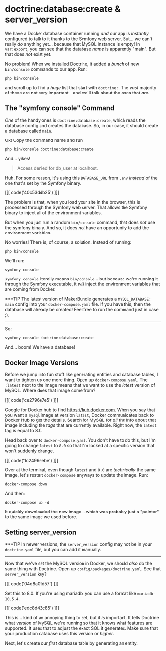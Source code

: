 # doctrine:database:create & server_version

We have a Docker database container running *and* our app is *instantly* configured
to talk to it thanks to the Symfony web server. But... we can't really *do*
anything yet... because that MySQL instance is empty! In `var:export`, you can see
that the database *name* is apparently "main". But that does *not* exist yet.

No problem! When we installed Doctrine, it added a *bunch* of new `bin/console`
commands to our app. Run:

```terminal
php bin/console
```

and scroll up to find a *huge* list that start with `doctrine:`. The *vast* majority
of these are not very important - and we'll talk about the ones that *are*.

## The "symfony console" Command

*One* of the handy ones is `doctrine:database:create`, which reads the database config
and creates the database. So, in our case, it should create a database called `main`.

Ok! Copy the command name and run:

```terminal
php bin/console doctrine:database:create
```

And... yikes!

> Access denied for db_user at localhost.

Huh. For some reason, it's using this `DATABASE_URL` from `.env` *instead* of the
one that's set by the Symfony binary. 

[[[ code('40c53ddb25') ]]]

The problem is that, when you load your site in the browser, this is processed through 
the Symfony web server. That allows the Symfony binary to inject all of 
the environment variables.

But when you just run a random `bin/console` command, that does *not* use the
symfony binary. And so, it does *not* have an opportunity to add the environment
variables.

No worries! There is, of course, a solution. Instead of running:

```terminal
php bin/console
```

We'll run:

```terminal
symfony console
```

`symfony console` literally means `bin/console`... but because we're running it
through the Symfony executable, it *will* inject the environment variables that
are coming from Docker.

***TIP
The latest version of MakerBundle generates a `MYSQL_DATABASE: main` config
into your `docker-compose.yaml` file. If you have this, then the database will
already be created! Feel free to run the command just in case ;).
***

So:

```terminal
symfony console doctrine:database:create
```

And... boom! We have a database!

## Docker Image Versions

Before we jump into fun stuff like generating entities and database tables,
I want to tighten up one more thing. Open up `docker-compose.yaml`. The
`:latest` next to the image means that we want to use the *latest* version of MySQL.
Where does that image come from?

[[[ code('ce2796e7e5') ]]]

Google for Docker hub to find https://hub.docker.com. When you say that you want
a `mysql` image at version `latest`, Docker communicates back to Docker Hub to
get the details. Search for MySQL for *all* the info about that image including
the *tags* that are currently available. Right now, the `latest` tag is equal to
8.0.

Head back over to `docker-compose.yaml`. You don't have to do this, but I'm going
to change `latest` to `8.0` so that I'm locked at a specific version that won't
suddenly change.

[[[ code('1c2496eebe') ]]]

Over at the terminal, even though `latest` and `8.0` are *technically* the same
image, let's restart `docker-compose` anyways to update the image. Run:

```terminal
docker-compose down
```

And then:

```terminal
docker-compose up -d
```

It quickly downloaded the new image... which was probably just a "pointer" to the
same image we used before.

## Setting server_version

***TIP
In newer versions, the `server_version` config may not be in your `doctrine.yaml` file,
but you can add it manually.
***

Now that we've set the MySQL version in Docker, we should *also* do the same thing
with Doctrine. Open up `config/packages/doctrine.yaml`. See that `server_version`
key? 

[[[ code('04d8a01d57') ]]]

Set this to 8.0. If you're using mariadb, you can use a format like `mariadb-10.5.4`.

[[[ code('edc8d42c85') ]]]

This is... kind of an annoying thing to set, but it *is* important. It tells
Doctrine what *version* of MySQL we're running so that it knows what features are
supported. It uses that to adjust the exact SQL it generates. Make sure that your
production database uses this version or *higher*.

Next, let's create our *first* database table by generating an entity.
